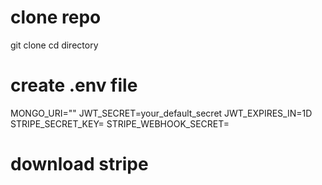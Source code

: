 # clone repo
git clone 
cd directory

# create .env file
MONGO_URI=""
JWT_SECRET=your_default_secret
JWT_EXPIRES_IN=1D
STRIPE_SECRET_KEY=
STRIPE_WEBHOOK_SECRET=

# download stripe 

# 
